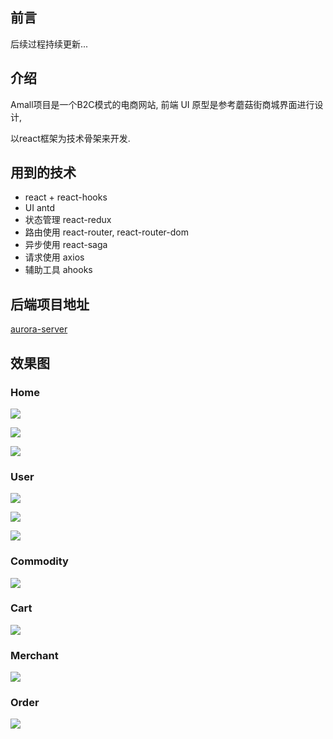 ## 前言

后续过程持续更新...

## 介绍

Amall项目是一个B2C模式的电商网站, 前端 UI 原型是参考蘑菇街商城界面进行设计, 

以react框架为技术骨架来开发.

## 用到的技术

- react + react-hooks
- UI   antd
- 状态管理 react-redux
- 路由使用 react-router, react-router-dom
- 异步使用 react-saga
- 请求使用 axios
- 辅助工具 ahooks

## 后端项目地址

[aurora-server](https://github.com/kyralo/aurora-server)

## 效果图

### Home

![](https://cdn.kyralo.online/web/amall/home-1.png)

![](https://cdn.kyralo.online/web/amall/home-2.png)

![](https://cdn.kyralo.online/web/amall/home-3.png)



### User

![](https://cdn.kyralo.online/web/amall/user-1.png)

![](https://cdn.kyralo.online/web/amall/user-2.png)

![](https://cdn.kyralo.online/web/amall/user-3.png)

### Commodity
![](https://cdn.kyralo.online/web/amall/co-1.png)

### Cart

![](https://cdn.kyralo.online/web/amall/cart-1.png)

### Merchant

![](https://cdn.kyralo.online/web/amall/merchant-1.png)

### Order

![](https://cdn.kyralo.online/web/amall/order-1.png)
